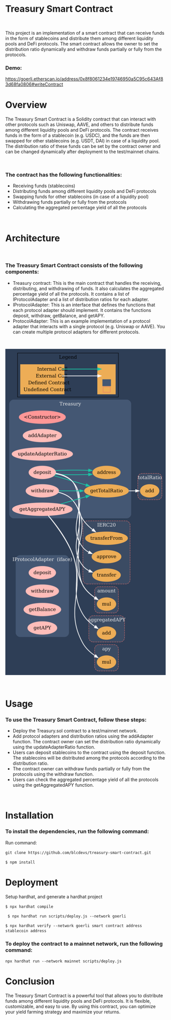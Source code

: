 # Treasury Smart Contract
 </br>

<p>
    This project is an implementation of a smart contract that can receive funds in the form of stablecoins and distribute them among different liquidity pools and DeFi protocols. The smart contract allows the owner to set the distribution ratio dynamically and withdraw funds partially or fully from the protocols.
    
</p>

 ### Demo:

   
 https://goerli.etherscan.io/address/0x8f8061234e19746950a5C95c643Af83d68fa0806#writeContract

# Overview

The Treasury Smart Contract is a Solidity contract that can interact with other protocols such as Uniswap, AAVE, and others to distribute funds among different liquidity pools and DeFi protocols. The contract receives funds in the form of a stablecoin (e.g. USDC), and the funds are then swapped for other stablecoins (e.g. USDT, DAI) in case of a liquidity pool. The distribution ratio of these funds can be set by the contract owner and can be changed dynamically after deployment to the test/mainnet chains.

<br/>

### The contract has the following functionalities:

* Receiving funds (stablecoins)
* Distributing funds among different liquidity pools and DeFi protocols
* Swapping funds for other stablecoins (in case of a liquidity pool)
* Withdrawing funds partially or fully from the protocols
* Calculating the aggregated percentage yield of all the protocols

<br/>

# Architecture

<br/>

### The Treasury Smart Contract consists of the following components:

* Treasury contract: This is the main contract that handles the receiving, distributing, and withdrawing of funds. It also calculates the aggregated percentage yield of all the protocols. It contains a list of IProtocolAdapter and a list of distribution ratios for each adapter.
* IProtocolAdapter: This is an interface that defines the functions that each protocol adapter should implement. It contains the functions deposit, withdraw, getBalance, and getAPY.
* ProtocolAdapter: This is an example implementation of a protocol adapter that interacts with a single protocol (e.g. Uniswap or AAVE). You can create multiple protocol adapters for different protocols.

<br/>

![Getting Started](./vrs.png)


<br/>

# Usage

### To use the Treasury Smart Contract, follow these steps:

* Deploy the Treasury.sol contract to a test/mainnet network.
* Add protocol adapters and distribution ratios using the addAdapter function. The contract owner can set the distribution ratio dynamically using the updateAdapterRatio function.
* Users can deposit stablecoins to the contract using the deposit function. The stablecoins will be distributed among the protocols according to the distribution ratio.
* The contract owner can withdraw funds partially or fully from the protocols using the withdraw function.
* Users can check the aggregated percentage yield of all the protocols using the getAggregatedAPY function.


<br/>

# Installation
### To install the dependencies, run the following command:

Run command: 
 ``` 
 git clone https://github.com/blcdevs/treasury-smart-contract.git   
```


 ```
 $ npm install
 ```     

 # Deployment
 Setup hardhat, and generate a hardhat project

  ```
 $ npx hardhat compile

 ```  


  ```
   $ npx hardhat run scripts/deploy.js --network goerli
  ```

  ```
 $ npx hardhat verify --network goerli smart contract address stablecoin address

 ```  

 ### To deploy the contract to a mainnet network, run the following command:


```
npx hardhat run --network mainnet scripts/deploy.js

```

# Conclusion

The Treasury Smart Contract is a powerful tool that allows you to distribute funds among different liquidity pools and DeFi protocols. It is flexible, customizable, and easy to use. By using this contract, you can optimize your yield farming strategy and maximize your returns.




